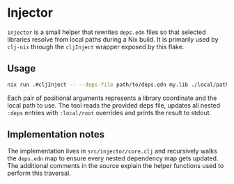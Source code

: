# Injector

`injector` is a small helper that rewrites `deps.edn` files so that selected
libraries resolve from local paths during a Nix build.  It is primarily used by
`clj-nix` through the `cljInject` wrapper exposed by this flake.

## Usage

```bash
nix run .#cljInject -- --deps-file path/to/deps.edn my.lib ./local/path
```

Each pair of positional arguments represents a library coordinate and the local
path to use.  The tool reads the provided deps file, updates all nested `:deps`
entries with `:local/root` overrides and prints the result to stdout.

## Implementation notes

The implementation lives in `src/injector/core.clj` and recursively walks the
`deps.edn` map to ensure every nested dependency map gets updated.  The
additional comments in the source explain the helper functions used to perform
this traversal.
